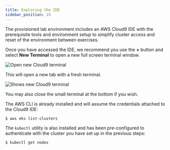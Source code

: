 ```yaml
---
title: Exploring the IDE
sidebar_position: 25
---
```


The provisioned lab environment includes an AWS Cloud9 IDE with the prerequisite tools and environment setup to simplify cluster access and reset of the environment between exercises.

Once you have accessed the IDE, we recommend you use the **+** button and select **New Terminal** to open a new full screen terminal window.

![Open new Cloud9 terminal](./assets/terminal-open.png)

This will open a new tab with a fresh terminal.

![Shows new Cloud9 terminal](./assets/terminal.png)

You may also close the small terminal at the bottom if you wish.

The AWS CLI is already installed and will assume the credentials attached to the Cloud9 IDE:

```bash test=false
$ aws eks list-clusters
```

The `kubectl` utility is also installed and has been pre-configured to authenticate with the cluster you have set up in the previous steps:

```bash test=false
$ kubectl get nodes
```